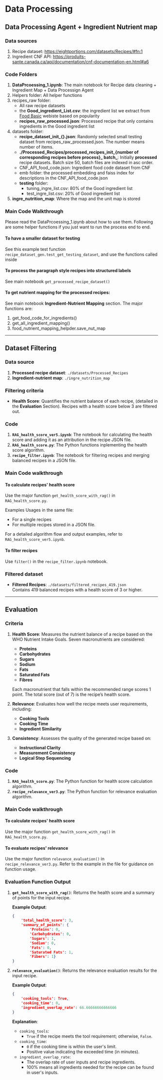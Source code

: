# Data Processing
## Data Processing Agent + Ingredient Nutrient map
### Data sources
1. Recipe dataset: https://eightportions.com/datasets/Recipes/#fn:1
2. Ingredient CNF API: https://produits-sante.canada.ca/api/documentation/cnf-documentation-en.html#a6

### Code Folders
1. **DataPrcoessing_1.ipynb**: The main notebook for Recipe data cleaning + Ingredient Map + Data Processign Agent 
2. Helpers folder: All helper functions
3. recipes_raw folder: 
    - All raw recipe datasets
    - the **Good_ingredient_List.csv**: the ingredient list we extract from [Food Basic](https://www.foodbasics.ca/aisles/fruits-vegetables?sortOrder=popularity) webiste based on popularity 
    - **recipes_raw_processed.json**: Processed recipe that only contains ingredients in the Good ingredient list
4. datasets folder: 
    - **recipe_dataset_init_{}.json**: Randomly selected small testing dataset from recipes_raw_processed.json. The number means number of items.  
    - **./Processed_Recipes/processed_recipes_init_{number of corresponding recipes before process}_ batch_**: Initially **processed** recipe datasets. Batch size 50, batch files are indexed in asc order. 
    - CNF_API_food_code.json: Ingredient food code dataset from CNF
    - emb folder: the processed embedding and faiss index for descriptions in the CNF_API_food_code.json
    - **testing** folder: 
        - tuning_ingre_list.csv: 80% of the Good ingredient list
        - test_ingre_list.csv: 20% of Good ingredient list
5. **ingre_nutrition_map**: Where the map and the unit map is stored

### Main Code Walkthrough

Please read the DataPrcoessing_1.ipynb about how to use them. Following are some helper functions if you just want to run the process end to end.

#### To have a smaller dataset for testing
See this example test function `recipe_dataset_gen.test_get_testing_dataset`, and use the functions called inside 

#### To process the paragraph style recipes into structured labels
See main notebook `get_processed_recipe_dataset()`

#### To get nutrient mapping for the processed recipes:

See main notebook **Ingredient-Nutrient Mapping** section. The major functions are:
1. get_food_code_for_ingredients()
2. get_all_ingredient_mapping()
3. food_nutrient_mapping_helpder.save_nut_map

---

## Dataset Filtering

### Data source

1. **Processed recipe dataset**: `./datasets/Processed_Recipes`
2. **Ingredient-nutrient map**: `./ingre_nutrition_map`

### Filtering criteria

- **Health Score**: Quantifies the nutrient balance of each recipe, (detailed in the **Evaluation** Section). Recipes with a health score below 3 are filtered out.

### Code

1. **`RAG_health_score_ver5.ipynb`**: The notebook for calculating the health score and adding it as an attribution in the recipe JSON file.
2. **`RAG_health_score.py`**: The Python functions inplementing the health score algorithm.
3. **`recipe_filter.ipynb`**: The notebook for filtering recipes and merging balanced recipes in a JSON file.

### Main Code walkthrough

#### To calculate recipes' health score

Use the major function `get_health_score_with_rag()` in `RAG_health_score.py`.

Examples Usages in the same file:

- For a single recipes
- For multiple recipes stored in a JSON file.

For a detailed algorithm flow and output examples, refer to `RAG_health_score_ver5.ipynb`.

#### To filter recipes

Use `filter()` in the `recipe_filter.ipynb` notebook.

### Filtered dataset

- **Filtered Recipes**: `./datasets/filtered_recipes_419.json`  
  Contains 419 balanced recipes with a health score of 3 or higher.

---

## Evaluation

### Criteria

1. **Health Score**: Measures the nutrient balance of a recipe based on the WHO Nutrient Intake Goals. Seven macronutrients are considered:  
   - **Proteins**  
   - **Carbohydrates**  
   - **Sugars**  
   - **Sodium**  
   - **Fats**  
   - **Saturated Fats**  
   - **Fibres**  

   Each macronutrient that falls within the recommended range scores 1 point. The total score (out of 7) is the recipe’s health score.
2. **Relevance**: Evaluates how well the recipe meets user requirements, including:  
   - **Cooking Tools**  
   - **Cooking Time**  
   - **Ingredient Similarity**  
3. **Consistency**: Assesses the quality of the generated recipe based on:  
   - **Instructional Clarity**  
   - **Measurement Consistency**  
   - **Logical Step Sequencing**

### Code

1. **`RAG_health_score.py`**: The Python function for health score calculation algorithm.
2. **`recipe_relevance_ver3.py`**: The Python function for relevance evaluation algorithm.

### Main Code walkthrough

#### To calculate recipes' health score

Use the major function `get_health_score_with_rag()` in `RAG_health_score.py`.

#### To evaluate recipes' relevance

Use the major function `relevance_evaluation()` in `recipe_relevance_ver3.py`.
Refer to the example in the file for guidance on function usage.

### Evaluation Function Output

1. **`get_health_score_with_rag()`**:
Returns the health score and a summary of points for the input recipe.

    **Example Output**:

    ```json
    {
        'total_health_score': 3,
        'summary_of_points': {
            'Proteins': 0, 
            'Carbohydrates': 0, 
            'Sugars': 1, 
            'Sodium': 0, 
            'Fats': 0, 
            'Saturated Fats': 1, 
            'Fibers': 1}
    }
    ```

2. **`relevance_evaluation()`**:
Returns the relevance evaluation results for the input recipe.

    **Example Output**:

    ```json
    {
        'cooking_tools': True, 
        'cooking_time': 0, 
        'ingredient_overlap_rate': 66.66666666666666
    }
    ```

    **Explanation**:

    - `cooking_tools`:
        - `True` if the recipe meets the tool requirement; otherwise, `False`.
    - `cooking_time`:
        - `0` if the cooking time is within the user's limit.
        - Positive value indicating the exceeded time (in minutes).
    - `ingredient_overlap_rate`:
        - The overlap rate of user inputs and recipe ingredients.
        - 100% means all ingredients needed for the recipe can be found in user's inputs.



